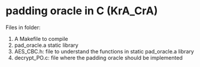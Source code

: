 # padding oracle in C (KrA_CrA)
 
Files in folder:
1. A Makefile to compile
2. pad_oracle.a static library
2. AES_CBC.h: file to understand the functions in static pad_oracle.a library 
3. decrypt_PO.c: file where the padding oracle should be implemented

